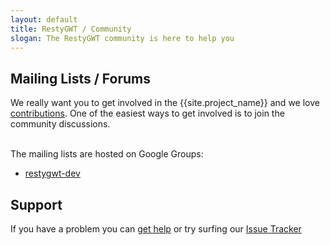 ```yaml
---
layout: default
title: RestyGWT / Community
slogan: The RestyGWT community is here to help you
---
```


## Mailing Lists / Forums

We really want you to get involved in the {{site.project_name}} and we love
[contributions](contributing.html). One of the easiest ways to get
involved is to join the community discussions.
<br/><br/>

The mailing lists are hosted on Google Groups:

* [restygwt-dev](http://groups.google.com/group/restygwt)


## Support

If you have a problem you can [get help](support.html) or try surfing
our [Issue Tracker]({{site.issue_tracker}})
